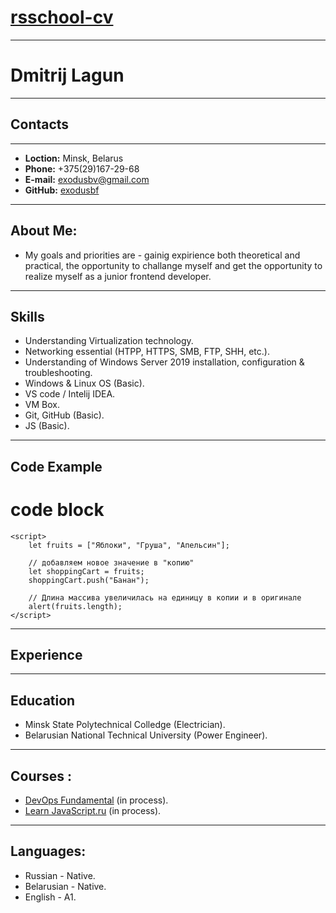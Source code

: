 # [rsschool-cv](https://Exodusbf.github.io/rsschool-cv/)
---
# **Dmitrij Lagun**
---
## **Contacts**
---
* **Loction:** Minsk, Belarus
* **Phone:** +375(29)167-29-68
* **E-mail:** exodusbv@gmail.com
* **GitHub:** [exodusbf](https://github.com/Exodusbf)
---
## **About Me:** 
* My goals and priorities are - gainig expirience both theoretical and practical, the opportunity to challange myself and get the opportunity to realize myself as a junior frontend developer.
---
## **Skills**
* Understanding Virtualization technology.
* Networking essential (HTPP, HTTPS, SMB, FTP, SHH, etc.).
* Understanding of Windows Server 2019 installation, configuration & troubleshooting.
* Windows & Linux OS (Basic).
* VS code / Intelij IDEA.
* VM Box.
* Git, GitHub (Basic).
* JS (Basic).
---
## **Code Example**
# code block
    <script>
        let fruits = ["Яблоки", "Груша", "Апельсин"];

        // добавляем новое значение в "копию"
        let shoppingCart = fruits;
        shoppingCart.push("Банан");

        // Длина массивa увеличилась на единицу в копии и в оригинале
        alert(fruits.length); 
    </script>
---
## **Experience**
---
## **Education**
* Minsk State Polytechnical Colledge (Electrician).
* Belarusian National Technical University (Power Engineer).
---
## **Courses :**
* [DevOps Fundamental](https://learn.epam.com/detailsPage?id=b03595f5-89ac-41bf-a19d-8c395e2e1aec) (in process).
* [Learn JavaScript.ru](https://learn.javascript.ru/) (in process).
---
## **Languages:**
* Russian - Native.
* Belarusian - Native.
* English - A1.